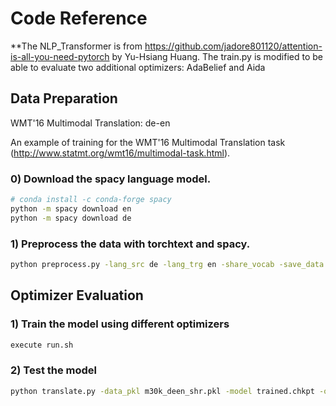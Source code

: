 # Code Reference

**The NLP_Transformer is from https://github.com/jadore801120/attention-is-all-you-need-pytorch by Yu-Hsiang Huang. The train.py is modified to be able to evaluate two additional optimizers: AdaBelief and Aida




## Data Preparation
WMT'16 Multimodal Translation: de-en

An example of training for the WMT'16 Multimodal Translation task (http://www.statmt.org/wmt16/multimodal-task.html).

### 0) Download the spacy language model.
```bash
# conda install -c conda-forge spacy 
python -m spacy download en
python -m spacy download de
```

### 1) Preprocess the data with torchtext and spacy.
```bash
python preprocess.py -lang_src de -lang_trg en -share_vocab -save_data m30k_deen_shr.pkl
```

## Optimizer Evaluation

### 1) Train the model using different optimizers
```bash
execute run.sh
```

### 2) Test the model
```bash
python translate.py -data_pkl m30k_deen_shr.pkl -model trained.chkpt -output prediction.txt
```


